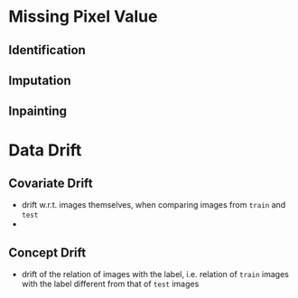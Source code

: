 # Missing Pixel Value

## Identification

## Imputation

## Inpainting

# Data Drift

## Covariate Drift
- drift w.r.t. images themselves, when comparing images from `train` and `test`
- 

## Concept Drift
- drift of the relation of images with the label, i.e. relation of `train` images with the label different from that of `test` images
